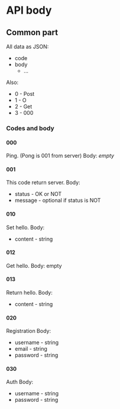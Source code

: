 # API body

## Common part

All data as JSON:

- code
- body
  - ...

Also:

- 0 - Post
- 1 - O
- 2 - Get
- 3 - 000

### Codes and body

#### 000

Ping. (Pong is 001 from server)
Body: *empty*

#### 001

This code return server.
Body:

- status - OK or NOT
- message - optional if status is NOT

#### 010

Set hello.
Body:

- content - string

#### 012

Get hello.
Body: empty

#### 013

Return hello.
Body:

- content - string

#### 020

Registration
Body:

- username - string
- email - string
- password - string

#### 030

Auth
Body:

- username - string
- password - string
